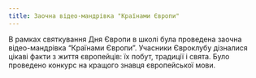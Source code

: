 ```yaml
---
title: Заочна відео-мандрівка "Країнами Європи"
---
```


В рамках святкування Дня Європи в школі була проведена заочна відео-мандрівка “Країнами Європи”. Учасники Євроклубу дізналися цікаві факти з життя європейців: їх побут, традиції і свята. Було проведено конкурс на кращого знавця європейської мови.

<slideshow id="72157652834085362"></slideshow>
